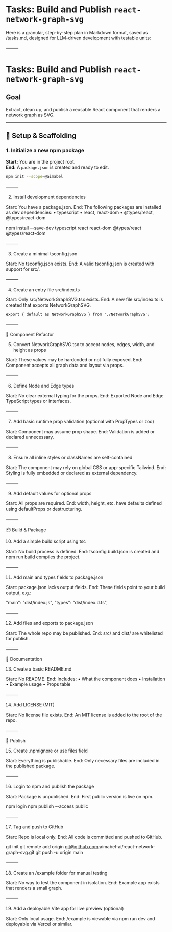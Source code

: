 # Tasks: Build and Publish `react-network-graph-svg`

Here is a granular, step-by-step plan in Markdown format, saved as /tasks.md, designed for LLM-driven development with testable units:

⸻


# Tasks: Build and Publish `react-network-graph-svg`

## Goal
Extract, clean up, and publish a reusable React component that renders a network graph as SVG.

---

## 🧱 Setup & Scaffolding

### 1. Initialize a new npm package
**Start:** You are in the project root.  
**End:** A `package.json` is created and ready to edit.

```bash
npm init --scope=@aimabel
```

⸻

2. Install development dependencies

Start: You have a package.json.
End: The following packages are installed as dev dependencies:
	•	typescript
	•	react, react-dom
	•	@types/react, @types/react-dom

npm install --save-dev typescript react react-dom @types/react @types/react-dom


⸻

3. Create a minimal tsconfig.json

Start: No tsconfig.json exists.
End: A valid tsconfig.json is created with support for src/.

⸻

4. Create an entry file src/index.ts

Start: Only src/NetworkGraphSVG.tsx exists.
End: A new file src/index.ts is created that exports NetworkGraphSVG.

	export { default as NetworkGraphSVG } from './NetworkGraphSVG';


⸻

🔧 Component Refactor

5. Convert NetworkGraphSVG.tsx to accept nodes, edges, width, and height as props

Start: These values may be hardcoded or not fully exposed.
End: Component accepts all graph data and layout via props.

⸻

6. Define Node and Edge types

Start: No clear external typing for the props.
End: Exported Node and Edge TypeScript types or interfaces.

⸻

7. Add basic runtime prop validation (optional with PropTypes or zod)

Start: Component may assume prop shape.
End: Validation is added or declared unnecessary.

⸻

8. Ensure all inline styles or classNames are self-contained

Start: The component may rely on global CSS or app-specific Tailwind.
End: Styling is fully embedded or declared as external dependency.

⸻

9. Add default values for optional props

Start: All props are required.
End: width, height, etc. have defaults defined using defaultProps or destructuring.

⸻

📦 Build & Package

10. Add a simple build script using tsc

Start: No build process is defined.
End: tsconfig.build.json is created and npm run build compiles the project.

⸻

11. Add main and types fields to package.json

Start: package.json lacks output fields.
End: These fields point to your build output, e.g.:

"main": "dist/index.js",
"types": "dist/index.d.ts",


⸻

12. Add files and exports to package.json

Start: The whole repo may be published.
End: src/ and dist/ are whitelisted for publish.

⸻

📄 Documentation

13. Create a basic README.md

Start: No README.
End: Includes:
	•	What the component does
	•	Installation
	•	Example usage
	•	Props table

⸻

14. Add LICENSE (MIT)

Start: No license file exists.
End: An MIT license is added to the root of the repo.

⸻

🚀 Publish

15. Create .npmignore or use files field

Start: Everything is publishable.
End: Only necessary files are included in the published package.

⸻

16. Login to npm and publish the package

Start: Package is unpublished.
End: First public version is live on npm.

npm login
npm publish --access public


⸻

17. Tag and push to GitHub

Start: Repo is local only.
End: All code is committed and pushed to GitHub.

git init
git remote add origin git@github.com:aimabel-ai/react-network-graph-svg.git
git push -u origin main


⸻

18. Create an /example folder for manual testing

Start: No way to test the component in isolation.
End: Example app exists that renders a small graph.

⸻

19. Add a deployable Vite app for live preview (optional)

Start: Only local usage.
End: /example is viewable via npm run dev and deployable via Vercel or similar.
